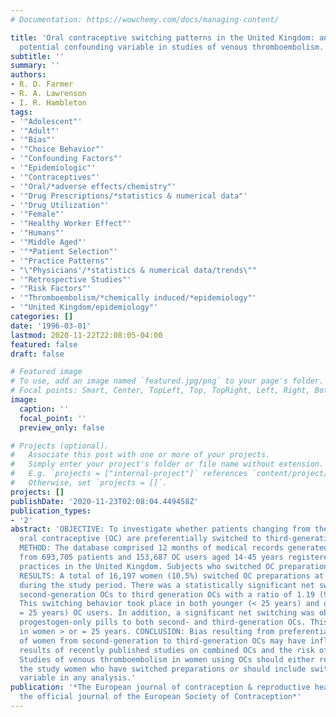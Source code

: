 ```yaml
---
# Documentation: https://wowchemy.com/docs/managing-content/

title: 'Oral contraceptive switching patterns in the United Kingdom: an important
  potential confounding variable in studies of venous thromboembolism.'
subtitle: ''
summary: ''
authors:
- R. D. Farmer
- R. A. Lawrenson
- I. R. Hambleton
tags:
- '"Adolescent"'
- '"Adult"'
- '"Bias"'
- '"Choice Behavior"'
- '"Confounding Factors"'
- '"Epidemiologic"'
- '"Contraceptives"'
- '"Oral/*adverse effects/chemistry"'
- '"Drug Prescriptions/*statistics & numerical data"'
- '"Drug Utilization"'
- '"Female"'
- '"Healthy Worker Effect"'
- '"Humans"'
- '"Middle Aged"'
- '"*Patient Selection"'
- '"Practice Patterns"'
- "\"Physicians'/*statistics & numerical data/trends\""
- '"Retrospective Studies"'
- '"Risk Factors"'
- '"Thromboembolism/*chemically induced/*epidemiology"'
- '"United Kingdom/epidemiology"'
categories: []
date: '1996-03-01'
lastmod: 2020-11-22T22:08:05-04:00
featured: false
draft: false

# Featured image
# To use, add an image named `featured.jpg/png` to your page's folder.
# Focal points: Smart, Center, TopLeft, Top, TopRight, Left, Right, BottomLeft, Bottom, BottomRight.
image:
  caption: ''
  focal_point: ''
  preview_only: false

# Projects (optional).
#   Associate this post with one or more of your projects.
#   Simply enter your project's folder or file name without extension.
#   E.g. `projects = ["internal-project"]` references `content/project/deep-learning/index.md`.
#   Otherwise, set `projects = []`.
projects: []
publishDate: '2020-11-23T02:08:04.449458Z'
publication_types:
- '2'
abstract: 'OBJECTIVE: To investigate whether patients changing from their current
  oral contraceptive (OC) are preferentially switched to third-generation preparations.
  METHOD: The database comprised 12 months of medical records generated during 1990-91
  from 693,705 patients and 153,687 OC users aged 14-45 years registered with 398
  practices in the United Kingdom. Subjects who switched OC preparations were identified.
  RESULTS: A total of 16,197 women (10.5%) switched OC preparations at least once
  during the study period. There was a statistically significant net switching from
  second-generation OCs to third generation OCs with a ratio of 1.19 (95% CI, 1.12-1.26).
  This switching behavior took place in both younger (< 25 years) and older (> or
  = 25 years) OC users. In addition, a significant net switching was observed from
  progestogen-only pills to both second- and third-generation OCs. This was more pronounced
  in women > or = 25 years. CONCLUSION: Bias resulting from preferential switching
  of women from second-generation to third-generation OCs may have influenced the
  results of recently published studies on combined OCs and the risk of venous thromboembolism.
  Studies of venous thromboembolism in women using OCs should either restrict from
  the study women who have switched preparations or should include switching as a
  variable in any analysis.'
publication: '*The European journal of contraception & reproductive health care :
  the official journal of the European Society of Contraception*'
---
```

